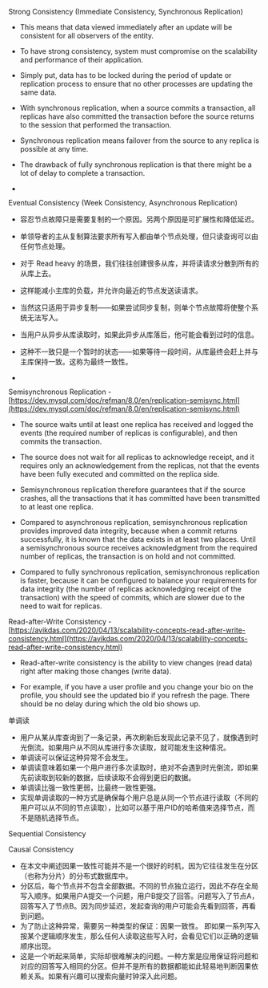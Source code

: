 Strong Consistency (Immediate Consistency, Synchronous Replication)

-   This means that data viewed immediately after an update will be consistent for all observers of the entity.
-   To have strong consistency, system must compromise on the scalability and performance of their application.

-   Simply put, data has to be locked during the period of update or replication process to ensure that no other processes are updating the same data.

-   With synchronous replication, when a source commits a transaction, all replicas have also committed the transaction before the source returns to the session that performed the transaction.

-   Synchronous replication means failover from the source to any replica is possible at any time.
-   The drawback of fully synchronous replication is that there might be a lot of delay to complete a transaction.

-   ![]()

Eventual Consistency (Week Consistency, Asynchronous Replication)

-   容忍节点故障只是需要复制的一个原因。另两个原因是可扩展性和降低延迟。
-   单领导者的主从复制算法要求所有写入都由单个节点处理，但只读查询可以由任何节点处理。

-   对于 Read heavy 的场景，我们往往创建很多从库，并将读请求分散到所有的从库上去。

-   这样能减小主库的负载，并允许向最近的节点发送读请求。
-   当然这只适用于异步复制——如果尝试同步复制，则单个节点故障将使整个系统无法写入。

-   当用户从异步从库读取时，如果此异步从库落后，他可能会看到过时的信息。

-   这种不一致只是一个暂时的状态——如果等待一段时间，从库最终会赶上并与主库保持一致。这称为最终一致性。

-   ![]()

Semisynchronous Replication - [https://dev.mysql.com/doc/refman/8.0/en/replication-semisync.html](https://dev.mysql.com/doc/refman/8.0/en/replication-semisync.html)

-   The source waits until at least one replica has received and logged the events (the required number of replicas is configurable), and then commits the transaction.

-   The source does not wait for all replicas to acknowledge receipt, and it requires only an acknowledgement from the replicas, not that the events have been fully executed and committed on the replica side.
-   Semisynchronous replication therefore guarantees that if the source crashes, all the transactions that it has committed have been transmitted to at least one replica.

-   Compared to asynchronous replication, semisynchronous replication provides improved data integrity, because when a commit returns successfully, it is known that the data exists in at least two places. Until a semisynchronous source receives acknowledgment from the required number of replicas, the transaction is on hold and not committed.
-   Compared to fully synchronous replication, semisynchronous replication is faster, because it can be configured to balance your requirements for data integrity (the number of replicas acknowledging receipt of the transaction) with the speed of commits, which are slower due to the need to wait for replicas.

Read-after-Write Consistency - [https://avikdas.com/2020/04/13/scalability-concepts-read-after-write-consistency.html](https://avikdas.com/2020/04/13/scalability-concepts-read-after-write-consistency.html)

-   Read-after-write consistency is the ability to view changes (read data) right after making those changes (write data).

-   For example, if you have a user profile and you change your bio on the profile, you should see the updated bio if you refresh the page. There should be no delay during which the old bio shows up.

单调读

-   用户从某从库查询到了一条记录，再次刷新后发现此记录不见了，就像遇到时光倒流。如果用户从不同从库进行多次读取，就可能发生这种情况。
-   单调读可以保证这种异常不会发生。
-   单调读意味着如果一个用户进行多次读取时，绝对不会遇到时光倒流，即如果先前读取到较新的数据，后续读取不会得到更旧的数据。
-   单调读比强一致性更弱，比最终一致性更强。
-   实现单调读取的一种方式是确保每个用户总是从同一个节点进行读取（不同的用户可以从不同的节点读取），比如可以基于用户ID的哈希值来选择节点，而不是随机选择节点。

Sequential Consistency

Causal Consistency

-   在本文中阐述因果一致性可能并不是一个很好的时机，因为它往往发生在分区（也称为分片）的分布式数据库中。
-   分区后，每个节点并不包含全部数据。不同的节点独立运行，因此不存在全局写入顺序。如果用户A提交一个问题，用户B提交了回答。问题写入了节点A，回答写入了节点B。因为同步延迟，发起查询的用户可能会先看到回答，再看到问题。
-   为了防止这种异常，需要另一种类型的保证：因果一致性。 即如果一系列写入按某个逻辑顺序发生，那么任何人读取这些写入时，会看见它们以正确的逻辑顺序出现。
-   这是一个听起来简单，实际却很难解决的问题。一种方案是应用保证将问题和对应的回答写入相同的分区。但并不是所有的数据都能如此轻易地判断因果依赖关系。如果有兴趣可以搜索向量时钟深入此问题。
<!--stackedit_data:
eyJoaXN0b3J5IjpbNDA0MjkyOTY5XX0=
-->